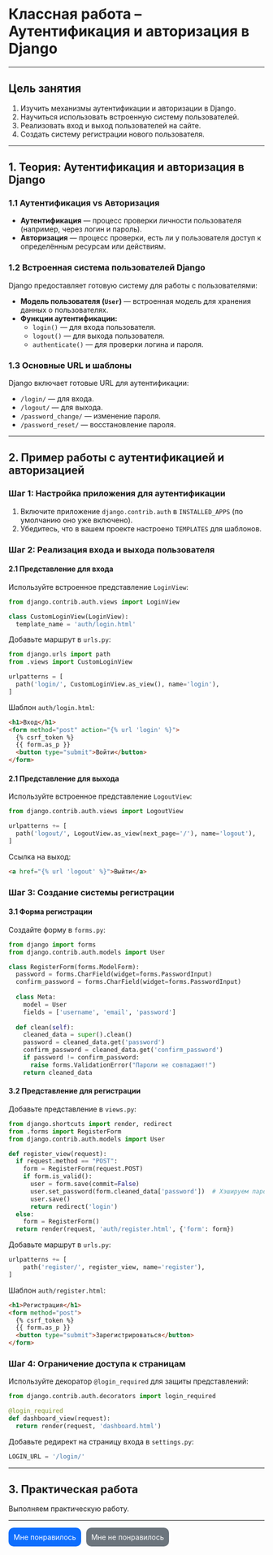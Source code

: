 # Классная работа – Аутентификация и авторизация в Django

---

## Цель занятия

1. Изучить механизмы аутентификации и авторизации в Django.
2. Научиться использовать встроенную систему пользователей.
3. Реализовать вход и выход пользователей на сайте.
4. Создать систему регистрации нового пользователя.

---


## **1. Теория: Аутентификация и авторизация в Django**

### **1.1 Аутентификация vs Авторизация**
- **Аутентификация** — процесс проверки личности пользователя (например, через логин и пароль).
- **Авторизация** — процесс проверки, есть ли у пользователя доступ к определённым ресурсам или действиям.

### **1.2 Встроенная система пользователей Django**
Django предоставляет готовую систему для работы с пользователями:
- **Модель пользователя (`User`)** — встроенная модель для хранения данных о пользователях.
- **Функции аутентификации:**
  - `login()` — для входа пользователя.
  - `logout()` — для выхода пользователя.
  - `authenticate()` — для проверки логина и пароля.

### **1.3 Основные URL и шаблоны**
Django включает готовые URL для аутентификации:
- `/login/` — для входа.
- `/logout/` — для выхода.
- `/password_change/` — изменение пароля.
- `/password_reset/` — восстановление пароля.

---

## **2. Пример работы с аутентификацией и авторизацией**

### **Шаг 1: Настройка приложения для аутентификации**
1. Включите приложение `django.contrib.auth` в `INSTALLED_APPS` (по умолчанию оно уже включено).
2. Убедитесь, что в вашем проекте настроено `TEMPLATES` для шаблонов.

### **Шаг 2: Реализация входа и выхода пользователя**

#### **2.1 Представление для входа**
Используйте встроенное представление `LoginView`:
```python
from django.contrib.auth.views import LoginView

class CustomLoginView(LoginView):
  template_name = 'auth/login.html'
```

Добавьте маршрут в `urls.py`:
```python
from django.urls import path
from .views import CustomLoginView

urlpatterns = [
  path('login/', CustomLoginView.as_view(), name='login'),
]
```

Шаблон `auth/login.html`:

```html
<h1>Вход</h1>
<form method="post" action="{% url 'login' %}">
  {% csrf_token %}
  {{ form.as_p }}
  <button type="submit">Войти</button>
</form>
```

#### **2.1 Представление для выхода**

Используйте встроенное представление `LogoutView`:
```python
from django.contrib.auth.views import LogoutView

urlpatterns += [
  path('logout/', LogoutView.as_view(next_page='/'), name='logout'),
]
```

Ссылка на выход:

```html
<a href="{% url 'logout' %}">Выйти</a>
```

### **Шаг 3: Создание системы регистрации**

#### **3.1 Форма регистрации**

Создайте форму в `forms.py`:

```python
from django import forms
from django.contrib.auth.models import User

class RegisterForm(forms.ModelForm):
  password = forms.CharField(widget=forms.PasswordInput)
  confirm_password = forms.CharField(widget=forms.PasswordInput)
    
  class Meta:
    model = User
    fields = ['username', 'email', 'password']
  
  def clean(self):
    cleaned_data = super().clean()
    password = cleaned_data.get('password')
    confirm_password = cleaned_data.get('confirm_password')
    if password != confirm_password:
      raise forms.ValidationError("Пароли не совпадают!")
    return cleaned_data
```

#### **3.2 Представление для регистрации**

Добавьте представление в `views.py`:

```python
from django.shortcuts import render, redirect
from .forms import RegisterForm
from django.contrib.auth.models import User

def register_view(request):
  if request.method == "POST":
    form = RegisterForm(request.POST)
    if form.is_valid():
      user = form.save(commit=False)
      user.set_password(form.cleaned_data['password'])  # Хэшируем пароль
      user.save()
      return redirect('login')
  else:
    form = RegisterForm()
  return render(request, 'auth/register.html', {'form': form})
```

Добавьте маршрут в `urls.py`:
```python
urlpatterns += [
    path('register/', register_view, name='register'),
]
```

Шаблон `auth/register.html`:
```html
<h1>Регистрация</h1>
<form method="post">
  {% csrf_token %}
  {{ form.as_p }}
  <button type="submit">Зарегистрироваться</button>
</form>
```

### **Шаг 4: Ограничение доступа к страницам**

Используйте декоратор `@login_required` для защиты представлений:
```python
from django.contrib.auth.decorators import login_required

@login_required
def dashboard_view(request):
  return render(request, 'dashboard.html')
```

Добавьте редирект на страницу входа в `settings.py`:
```python
LOGIN_URL = '/login/'
```
---

## **3. Практическая работа**

Выполняем практическую работу.

---

<div style="display: flex; padding-bottom: 40px; gap: 10px;">
  <a style="
    display: block;
    text-decoration: none;
    color: white;
    padding: 10px;
    border-radius: 10px;
    background: #0d6efd;" href="https://forms.gle/224CibgUdUJPbi6u9">Мне понравилось</a>
  <a style="
    display: block;
    text-decoration: none;
    color: white;
    padding: 10px;
    border-radius: 10px;
    background: #6c757d;" href="https://forms.gle/224CibgUdUJPbi6u9">Мне не понравилось</a>
</div>

